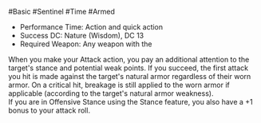#Basic #Sentinel #Time #Armed 
 
- Performance Time: Action and quick action
- Success DC: Nature (Wisdom), DC 13
- Required Weapon: Any weapon with the 
 
When you make your Attack action, you pay an additional attention to the target's stance and potential weak points. If you succeed, the first attack you hit is made against the target's natural armor regardless of their worn armor. On a critical hit, breakage is still applied to the worn armor if applicable (according to the target's natural armor weakness).  
If you are in Offensive Stance using the Stance feature, you also have a +1 bonus to your attack roll.